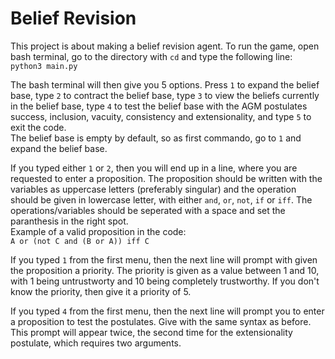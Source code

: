 # Belief Revision
This project is about making a belief revision agent. To run the game, open bash terminal, go to the directory with `cd` and type the following line:\
`python3 main.py`

The bash terminal will then give you 5 options. Press `1` to expand the belief base, type `2` to contract the belief base, type `3` to view the beliefs currently in the belief base, type `4` to test the belief base with the AGM postulates success, inclusion, vacuity, consistency and extensionality, and type `5` to exit the code.\
The belief base is empty by default, so as first commando, go to `1` and expand the belief base.

If you typed either `1` or `2`, then you will end up in a line, where you are requested to enter a proposition. The proposition should be written with the variables as uppercase letters (preferably singular) and the operation should be given in lowercase letter, with either `and`, `or`, `not`, `if` or `iff`. The operations/variables should be seperated with a space and set the paranthesis in the right spot.\
Example of a valid proposition in the code:\
`A or (not C and (B or A)) iff C`

If you typed `1` from the first menu, then the next line will prompt with given the proposition a priority. The priority is given as a value between 1 and 10, with 1 being untrustworty and 10 being completely trustworthy. If you don't know the priority, then give it a priority of 5.

If you typed `4` from the first menu, then the next line will prompt you to enter a proposition to test the postulates. Give with the same syntax as before. This prompt will appear twice, the second time for the extensionality postulate, which requires two arguments.
